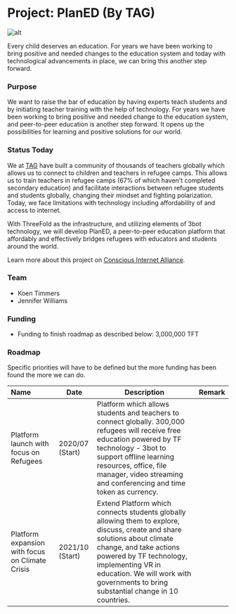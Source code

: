 # Project: PlanED (By TAG)

![alt](https://www.consciousinternet.org/threefold/info/projects/planed/planed.jpeg)

Every child deserves an education. For years we have been working to bring positive and needed changes to the education system and today with technological advancements in place, we can bring this another step forward.

### Purpose

We want to raise the bar of education by having experts teach students and by initiating teacher training with the help of technology. For years we have been working to bring positive and needed change to the education system, and peer-to-peer education is another step forward. It opens up the possibilities for learning and positive solutions for our world.

### Status Today

We at [TAG](http://takeactionglobal.org/) have built a community of thousands of teachers globally which allows us to connect to children and teachers in refugee camps. This allows us to train teachers in refugee camps (67% of which haven't completed secondary education) and facilitate interactions between refugee students and students globally, changing their mindset and fighting polarization. Today, we face limitations with technology including affordability of and access to internet.

With ThreeFold as the infrastructure, and utilizing elements of 3bot technology, we will develop PlanED, a peer-to-peer education platform that affordably and effectively bridges refugees with educators and students around the world.

Learn more about this project on [Conscious Internet Alliance](https://www.consciousinternet.org/index.html#/projects/planed).

### Team

- Koen Timmers
- Jennifer Williams

### Funding

- Funding to finish roadmap as described below: 3,000,000 TFT

### Roadmap

Specific priorities will have to be defined but the more funding has been found the more we can do.

| Name         | Date   | Description | Remark |
|:-------------|--------|-------------|-----------------|
| Platform launch with focus on Refugees | 2020/07 (Start) | Platform which allows students and teachers to connect globally. 300,000 refugees will receive free education powered by TF technology - 3bot to support offline learning resources, office, file manager, video streaming and conferencing and time token as currency. |  |
| Platform expansion with focus on Climate Crisis |  2021/10 (Start) | Extend Platform which connects students globally allowing them to explore, discuss, create and share solutions about climate change, and take actions powered by TF technology, implementing VR in education. We will work with governments to bring substantial change in 10 countries. |  |

